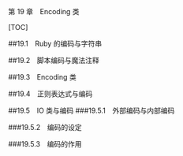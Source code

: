 第 19 章　Encoding 类

[TOC]

##19.1　Ruby 的编码与字符串

##19.2　脚本编码与魔法注释

##19.3　Encoding 类

##19.4　正则表达式与编码

##19.5　IO 类与编码
###19.5.1　外部编码与内部编码

###19.5.2　编码的设定

###19.5.3　编码的作用